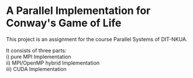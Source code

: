 # A Parallel Implementation for Conway's Game of Life

This project is an assignment for the course Parallel Systems of DIT-NKUA.

It consists of three parts: <br />
<t>  i) pure MPI Implementation <br />
 ii) MPI/OpenMP hybrid Implementation <br />
iii) CUDA Implementation <br />
